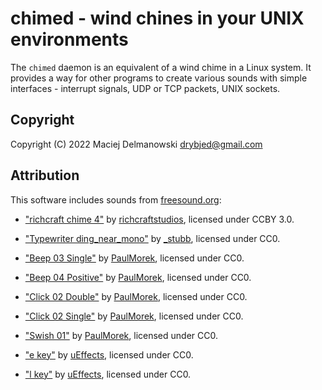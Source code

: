 # chimed - wind chines in your UNIX environments

The `chimed` daemon is an equivalent of a wind chime in a Linux system. It
provides a way for other programs to create various sounds with simple
interfaces - interrupt signals, UDP or TCP packets, UNIX sockets.

## Copyright

Copyright (C) 2022 Maciej Delmanowski <drybjed@gmail.com>

## Attribution

This software includes sounds from [freesound.org](https://freesound.org/):

- ["richcraft chime 4"](https://freesound.org/people/richcraftstudios/sounds/454610/) by
  [richcraftstudios](https://freesound.org/people/richcraftstudios/), licensed
  under CCBY 3.0.

- ["Typewriter ding_near_mono"](https://freesound.org/people/_stubb/sounds/406243/) by
  [_stubb](https://freesound.org/people/_stubb/), licensed under CC0.

- ["Beep 03 Single"](https://freesound.org/people/PaulMorek/sounds/330050/) by
  [PaulMorek](https://freesound.org/people/PaulMorek/), licensed under CC0.

- ["Beep 04 Positive"](https://freesound.org/people/PaulMorek/sounds/330048/) by
  [PaulMorek](https://freesound.org/people/PaulMorek/), licensed under CC0.

- ["Click 02 Double"](https://freesound.org/people/PaulMorek/sounds/330076/) by
  [PaulMorek](https://freesound.org/people/PaulMorek/), licensed under CC0.

- ["Click 02 Single"](https://freesound.org/people/PaulMorek/sounds/330075/) by
  [PaulMorek](https://freesound.org/people/PaulMorek/), licensed under CC0.

- ["Swish 01"](https://freesound.org/people/PaulMorek/sounds/330066/) by
  [PaulMorek](https://freesound.org/people/PaulMorek/), licensed under CC0.

- ["e key"](https://freesound.org/people/uEffects/sounds/180998/) by
  [uEffects](https://freesound.org/people/uEffects/), licensed under CC0.

- ["l key"](https://freesound.org/people/uEffects/sounds/181003/) by
  [uEffects](https://freesound.org/people/uEffects/), licensed under CC0.

